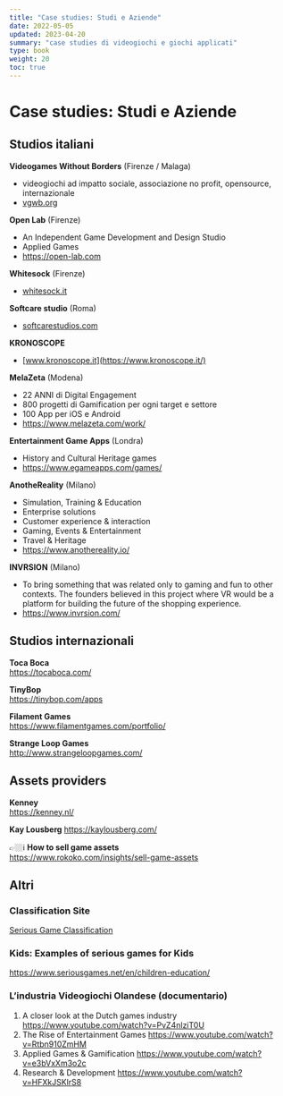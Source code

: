 ```yaml
---
title: "Case studies: Studi e Aziende"
date: 2022-05-05
updated: 2023-04-20
summary: "case studies di videogiochi e giochi applicati"
type: book
weight: 20
toc: true
---
```


# Case studies: Studi e Aziende

## Studios italiani

**Videogames Without Borders** (Firenze / Malaga)   
- videogiochi ad impatto sociale, associazione no profit, opensource, internazionale
- [vgwb.org](https://vgwb.org)

**Open Lab** (Firenze)  
- An Independent Game Development and Design Studio
- Applied Games
- <https://open-lab.com>

**Whitesock** (Firenze)  
- [whitesock.it](https://whitesock.it)

**Softcare studio** (Roma)  
- [softcarestudios.com](https://www.softcarestudios.com/en/)

**KRONOSCOPE**  
- [www.kronoscope.it](https://www.kronoscope.it/)

**MelaZeta**  (Modena)  
- 22 ANNI di Digital Engagement
- 800 progetti di Gamification per ogni target e settore
- 100 App per iOS e Android
- <https://www.melazeta.com/work/>

**Entertainment Game Apps** (Londra)    
- History and Cultural Heritage games
- <https://www.egameapps.com/games/>

**AnotheReality** (Milano)  
- Simulation, Training & Education
- Enterprise solutions
- Customer experience & interaction
- Gaming, Events & Entertainment
- Travel & Heritage
- <https://www.anothereality.io/>

**INVRSION** (Milano)  
- To bring something that was related only to gaming and fun to other contexts. The founders believed in this project where VR would be a platform for building the future of the shopping experience.  
- <https://www.invrsion.com/>

## Studios internazionali
**Toca Boca**  
<https://tocaboca.com/>

**TinyBop**  
<https://tinybop.com/apps>

**Filament Games**  
https://www.filamentgames.com/portfolio/

**Strange Loop Games**  
<http://www.strangeloopgames.com/>

## Assets providers

**Kenney**  
<https://kenney.nl/>

**Kay Lousberg**
<https://kaylousberg.com/>

👉🏼ℹ️ **How to sell game assets**  
<https://www.rokoko.com/insights/sell-game-assets>

## Altri

### Classification Site
[Serious Game Classification](http://serious.gameclassification.com/EN/games/index.html?display=thumb&sort=game_year%20DESC)

### Kids: Examples of serious games for Kids
<https://www.seriousgames.net/en/children-education/>

### L’industria Videogiochi Olandese (documentario)
1. A closer look at the Dutch games industry <https://www.youtube.com/watch?v=PvZ4nlziT0U>
2. The Rise of Entertainment Games <https://www.youtube.com/watch?v=Rtbn910ZmHM>
3. Applied Games & Gamification <https://www.youtube.com/watch?v=e3bVxXm3o2c>
4. Research & Development <https://www.youtube.com/watch?v=HFXkJSKlrS8>
